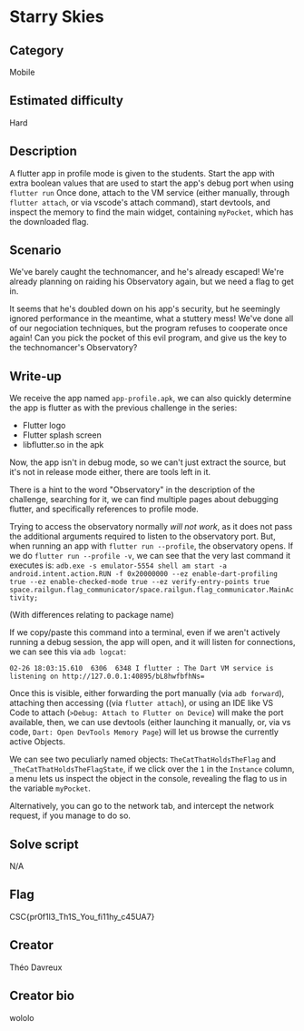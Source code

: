 # Starry Skies

## Category
Mobile

## Estimated difficulty
Hard

## Description
A flutter app in profile mode is given to the students.
Start the app with extra boolean values that are used to start the app's debug port when using `flutter run`
Once done, attach to the VM service (either manually, through `flutter attach`, or via vscode's attach command), start devtools, and inspect the memory to find the main widget, containing `myPocket`, which has the downloaded flag.

## Scenario
  We've barely caught the technomancer, and he's already escaped!
  We're already planning on raiding his Observatory again, but we need a flag to get in.

  It seems that he's doubled down on his app's security, but he seemingly ignored performance in the meantime, what a stuttery mess!
  We've done all of our negociation techniques, but the program refuses to cooperate once again!
  Can you pick the pocket of this evil program, and give us the key to the technomancer's Observatory?

## Write-up
We receive the app named `app-profile.apk`, we can also quickly determine the app is flutter as with the previous challenge in the series:
- Flutter logo
- Flutter splash screen
- libflutter.so in the apk

Now, the app isn't in debug mode, so we can't just extract the source, but it's not in release mode either, there are tools left in it.

There is a hint to the word "Observatory" in the description of the challenge, searching for it, we can find multiple pages about debugging flutter, and specifically references to profile mode.

Trying to access the observatory normally *will not work*, as it does not pass the additional arguments required to listen to the observatory port.
But, when running an app with `flutter run --profile`, the observatory opens. If we do `flutter run --profile -v`, we can see that the very last command it executes is:
`adb.exe -s emulator-5554 shell am start -a android.intent.action.RUN -f 0x20000000 --ez enable-dart-profiling true --ez enable-checked-mode true --ez verify-entry-points true space.railgun.flag_communicator/space.railgun.flag_communicator.MainActivity;`

(With differences relating to package name)

If we copy/paste this command into a terminal, even if we aren't actively running a debug session, the app will open, and it will listen for connections, we can see this via `adb logcat`:

`02-26 18:03:15.610  6306  6348 I flutter : The Dart VM service is listening on http://127.0.0.1:40895/bL8hwfbfhNs=`

Once this is visible, either forwarding the port manually (via `adb forward`), attaching then accessing ((via `flutter attach`), or using an IDE like VS Code to attach (`>Debug: Attach to Flutter on Device`) will make the port available, then, we can use devtools (either launching it manually, or, via vs code, `Dart: Open DevTools Memory Page`) will let us browse the currently active Objects.

We can see two peculiarly named objects: `TheCatThatHoldsTheFlag` and `_TheCatThatHoldsTheFlagState`, if we click over the `1` in the `Instance` column, a menu lets us inspect the object in the console, revealing the flag to us in the variable `myPocket`.

Alternatively, you can go to the network tab, and intercept the network request, if you manage to do so.

## Solve script
N/A

## Flag
CSC{pr0f1l3_Th1S_You_fi11hy_c45UA7}

## Creator
Théo Davreux

## Creator bio
wololo
